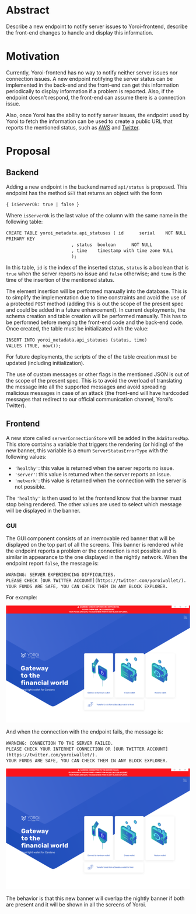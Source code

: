# Abstract

Describe a new endpoint to notify server issues to Yoroi-frontend, describe the front-end changes to handle and display this information.

# Motivation

Currently, Yoroi-frontend has no way to notify neither server issues nor connection issues. A new endpoint notifying the server status can be implemented in the back-end and the front-end can get this information periodically to display information if a problem is reported. Also, if the endpoint doesn't respond, the front-end can assume there is a connection issue.

Also, once Yoroi has the ability to notify server issues, the endpoint used by Yoroi to fetch the information can be used to create a public URL that reports the mentioned status, such as [AWS](https://status.aws.amazon.com/) and [Twitter](https://status.twitterstat.us).

# Proposal

## Backend

Adding a new endpoint in the backend named `api/status` is proposed. This endpoint has the method `GET` that returns an object with the form

```
{ isServerOk: true | false }
```

Where `isServerOk` is the last value of the column with the same name in the following table:

```
CREATE TABLE yoroi_metadata.api_statuses ( id      serial    NOT NULL PRIMARY KEY
                         , status  boolean      NOT NULL
                         , time    timestamp with time zone NULL
                         );
```

In this table, `id` is the index of the inserted status, `status` is a boolean that is `true` when the server reports no issue and `false` otherwise; and `time` is the time of the insertion of the mentioned status.

The element insertion will be performed manually into the database. This is to simplify the implementation due to time constraints and avoid the use of a protected `POST` method (adding this is out the scope of the present spec and could be added in a future enhancement).
In current deployments, the schema creation and table creation will be performed manually. This has to be performed before merging the front-end code and the back-end code. Once created, the table must be initializated with the value:

```
INSERT INTO yoroi_metadata.api_statuses (status, time)
VALUES (TRUE, now());
```

For future deployments, the scripts of the of the table creation must be updated (including initialization).

The use of custom messages or other flags in the mentioned JSON is out of the scope of the present spec. This is to avoid the overload of translating the message into all the supported messages and avoid spreading malicious messages in case of an attack (the front-end will have hardcoded messages that redirect to our official communication channel, Yoroi's Twitter).

## Frontend

A new store called `serverConnectionStore` will be added in the `AdaStoresMap`. This store contains a variable that triggers the rendering (or hiding) of the new banner, this variable is a enum `ServerStatusErrorType` with the following values:
* `'healthy'`: this value is returned when the server reports no issue.
* `'server'`: this value is returned when the server reports an issue.
* `'network'`: this value is returned when the connection with the server is not possible.

The `'healthy'` is then used to let the frontend know that the banner must stop being rendered. The other values are used to select which message will be displayed in the banner.

### GUI

The GUI component consists of an irremovable red banner that will be displayed on the top part of all the screens. This banner is rendered while the endpoint reports a problem or the connection is not possible and is similar in appearance to the one displayed in the nightly network.
When the endpoint report `false`, the message is:

```
WARNING: SERVER EXPERIENCING DIFFICULTIES.
PLEASE CHECK [OUR TWITTER ACCOUNT](https://twitter.com/yoroiwallet/).
YOUR FUNDS ARE SAFE, YOU CAN CHECK THEM IN ANY BLOCK EXPLORER.
```

For example:

![Server error](../images/banner_example_1.png "Server error")

And when the connection with the endpoint fails, the message is:

```
WARNING: CONNECTION TO THE SERVER FAILED.
PLEASE CHECK YOUR INTERNET CONNECTION OR [OUR TWITTER ACCOUNT](https://twitter.com/yoroiwallet/).
YOUR FUNDS ARE SAFE, YOU CAN CHECK THEM IN ANY BLOCK EXPLORER.
```

![Network error](../images/banner_example_2.png "Network error")

The behavior is that this new banner will overlap the nightly banner if both are present and it will be shown in all the screens of Yoroi.
